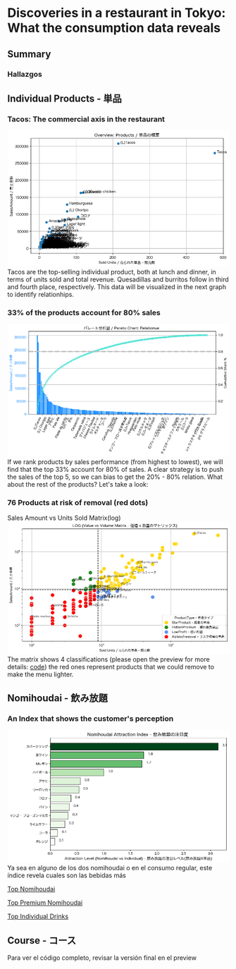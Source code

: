 # Discoveries in a restaurant in Tokyo: What the consumption data reveals 
## Summary
### Hallazgos
## Individual Products - 単品
### Tacos: The commercial axis in the restaurant
![Scatter plot - overview](images/overview.png)
Tacos are the top-selling individual product, both at lunch and dinner, in terms of units sold and total revenue. Quesadillas and burritos follow in third and fourth place, respectively. This data will be visualized in the next graph to identify relationhips.
### 33% of the products account for 80% sales
![](images/pareto.png)
If we rank products by sales performance (from highest to lowest), we will find that the top 33% account for 80% of sales.
A clear strategy is to push the sales of the top 5, so we can bias to get the 20% - 80% relation.
What about the rest of the products? Let's take a look:
### 76 Products at risk of removal (red dots)
Sales Amount vs Units Sold Matrix(log)
![](images/log.png)
The matrix shows 4 classifications (please open the preview for more details: [code](https://github.com/aldo-222/Restaurant-Data-Analysis-Tokyo/blob/main/notebooks/final_integrated_version.ipynb)) the red ones represent products that we could remove to make the menu lighter.
## Nomihoudai - 飲み放題 
### An Index that shows the customer's perception
![](images/index.png)
Ya sea en alguno de los dos nomihoudai o en el consumo regular, este índice revela cuales son las bebidas más 

[Top Nomihoudai](https://github.com/aldo-222/Restaurant-Data-Analysis-Tokyo/blob/main/images/heat_nomihoudai.png)

[Top Premium Nomihoudai](https://github.com/aldo-222/Restaurant-Data-Analysis-Tokyo/blob/main/images/heat_premium.png)

[Top Individual Drinks](https://github.com/aldo-222/Restaurant-Data-Analysis-Tokyo/blob/main/images/heat_individual.png)
## Course - コース
Para ver el código completo, revisar la versión final en el preview 
